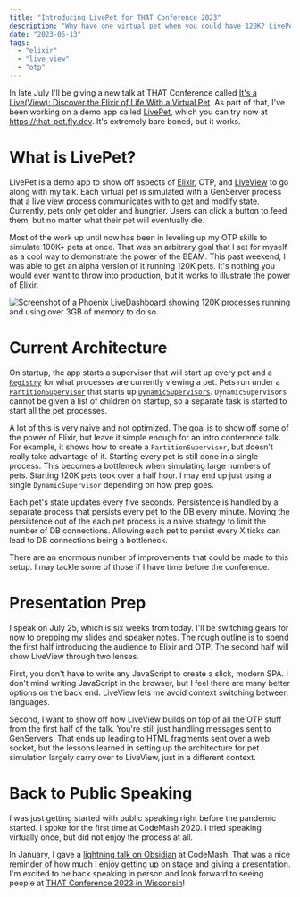 ```yaml
---
title: "Introducing LivePet for THAT Conference 2023"
description: "Why have one virtual pet when you could have 120K? LivePet is a new Elixir and LiveView demo app for my talk at THAT Conference 2023."
date: "2023-06-13"
tags:
  - "elixir"
  - "live_view"
  - "otp"
---
```


In late July I'll be giving a new talk at THAT Conference called [It's a Live(View): Discover the Elixir of Life With a Virtual Pet](https://that.us/activities/2P8aHDB0t3hnZBOiTVkw). As part of that, I've been working on a demo app called [LivePet](https://github.com/CuriousCurmudgeon/live_pet), which you can try now at https://that-pet.fly.dev. It's extremely bare boned, but it works.

# What is LivePet?
LivePet is a demo app to show off aspects of [Elixir](https://elixir-lang.org/), OTP, and [LiveView](https://www.phoenixframework.org/) to go along with my talk. Each virtual pet is simulated with a GenServer process that a live view process communicates with to get and modify state. Currently, pets only get older and hungrier. Users can click a button to feed them, but no matter what their pet will eventually die.

Most of the work up until now has been in leveling up my OTP skills to simulate 100K+ pets at once. That was an arbitrary goal that I set for myself as a cool way to demonstrate the power of the BEAM. This past weekend, I was able to get an alpha version of it running 120K pets. It's nothing you would ever want to throw into production, but it works to illustrate the power of Elixir.

![Screenshot of a Phoenix LiveDashboard showing 120K processes running and using over 3GB of memory to do so.](/assets/2023-06-13_introducing-live-pet-for-that-conference-2023/120_000_pets.png)

# Current Architecture
On startup, the app starts a supervisor that will start up every pet and a [`Registry`](https://hexdocs.pm/elixir/1.14/Registry.html) for what processes are currently viewing a pet. Pets run under a [`PartitionSupervisor`](https://hexdocs.pm/elixir/1.14/PartitionSupervisor.html) that starts up [`DynamicSupervisors`](https://hexdocs.pm/elixir/1.14/DynamicSupervisor.html). `DynamicSupervisors` cannot be given a list of children on startup, so a separate task is started to start all the pet processes.

A lot of this is very naive and not optimized. The goal is to show off some of the power of Elixir, but leave it simple enough for an intro conference talk. For example, it shows how to create a `PartitionSupervisor`, but doesn't really take advantage of it. Starting every pet is still done in a single process. This becomes a bottleneck when simulating large numbers of pets. Starting 120K pets took over a half hour. I may end up just using a single `DynamicSupervisor` depending on how prep goes.

Each pet's state updates every five seconds. Persistence is handled by a separate process that persists every pet to the DB every minute. Moving the persistence out of the each pet process is a naive strategy to limit the number of DB connections. Allowing each pet to persist every X ticks can lead to DB connections being a bottleneck.

There are an enormous number of improvements that could be made to this setup. I may tackle some of those if I have time before the conference.

# Presentation Prep
I speak on July 25, which is six weeks from today. I'll be switching gears for now to prepping my slides and speaker notes. The rough outline is to spend the first half introducing the audience to Elixir and OTP. The second half will show LiveView through two lenses.

First, you don't have to write any JavaScript to create a slick, modern SPA. I don't mind writing JavaScript in the browser, but I feel there are many better options on the back end. LiveView lets me avoid context switching between languages.

Second, I want to show off how LiveView builds on top of all the OTP stuff from the first half of the talk. You're still just handling messages sent to GenServers. That ends up leading to HTML fragments sent over a web socket, but the lessons learned in setting up the architecture for pet simulation largely carry over to LiveView, just in a different context.

# Back to Public Speaking
I was just getting started with public speaking right before the pandemic started. I spoke for the first time at CodeMash 2020. I tried speaking virtually once, but did not enjoy the process at all.

In January, I gave a [lightning talk on Obsidian](https://brianmeeker.me/2023/04/03/obsidian-dataview-lightning-talk/) at CodeMash. That was a nice reminder of how much I enjoy getting up on stage and giving a presentation. I'm excited to be back speaking in person and look forward to seeing people at [THAT Conference 2023 in Wisconsin](https://that.us/events/wi/2023/)!